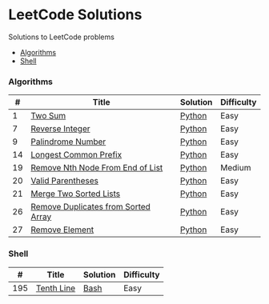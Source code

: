 # LeetCode Solutions
Solutions to LeetCode problems

* [Algorithms](#algorithms)
* [Shell](#shell)


### Algorithms

| # | Title | Solution | Difficulty |
|---|-------|----------|------------|
|1|[Two Sum](https://leetcode.com/problems/two-sum)|[Python](algorithms/python/two_sum.py)|Easy|
|7|[Reverse Integer](https://leetcode.com/problems/reverse-integer)|[Python](algorithms/python/reverse_integer.py)|Easy|
|9|[Palindrome Number](https://leetcode.com/problems/palindrome-number)|[Python](algorithms/python/palindrome_number.py)|Easy|
|14|[Longest Common Prefix](https://leetcode.com/problems/longest-common-prefix)|[Python](algorithms/python/longest_common_prefix.py)|Easy|
|19|[Remove Nth Node From End of List](https://leetcode.com/problems/remove-nth-node-from-end-of-list)|[Python](algorithms/python/remove_nth_node_from_end_of_list.py)|Medium
|20|[Valid Parentheses](https://leetcode.com/problems/valid-parentheses/)|[Python](algorithms/python/valid_parentheses.py)|Easy|
|21|[Merge Two Sorted Lists](https://leetcode.com/problems/merge-two-sorted-lists/)|[Python](algorithms/python/merge_two_sorted_lists.py)|Easy|
|26|[Remove Duplicates from Sorted Array](https://leetcode.com/problems/remove-duplicates-from-sorted-array/)|[Python](algorithms/python/remove_duplicates_from_sorted_array.py)|Easy|
|27|[Remove Element](https://leetcode.com/problems/remove-element/)|[Python](algorithms/python/remove_element.py)|Easy|


### Shell

| # | Title | Solution | Difficulty |
|---|-------|----------|------------|
|195|[Tenth Line](https://leetcode.com/problems/tenth-line)|[Bash](shell/tenthLine.sh)|Easy|
